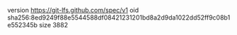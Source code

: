 version https://git-lfs.github.com/spec/v1
oid sha256:8ed9249f88e5544588df08421231201bd8a2d9da1022dd52ff9c08b1e552345b
size 3882
